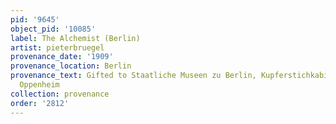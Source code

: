 ```yaml
---
pid: '9645'
object_pid: '10085'
label: The Alchemist (Berlin)
artist: pieterbruegel
provenance_date: '1909'
provenance_location: Berlin
provenance_text: Gifted to Staatliche Museen zu Berlin, Kupferstichkabinett by Benoit
  Oppenheim
collection: provenance
order: '2812'
---
```

